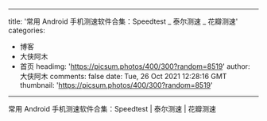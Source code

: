 
---
title: '常用 Android 手机测速软件合集：Speedtest _ 泰尔测速 _ 花瓣测速'
categories: 
 - 博客
 - 大侠阿木
 - 首页
headimg: 'https://picsum.photos/400/300?random=8519'
author: 大侠阿木
comments: false
date: Tue, 26 Oct 2021 12:28:16 GMT
thumbnail: 'https://picsum.photos/400/300?random=8519'
---

<div>   
常用 Android 手机测速软件合集：Speedtest | 泰尔测速 | 花瓣测速  
</div>
            